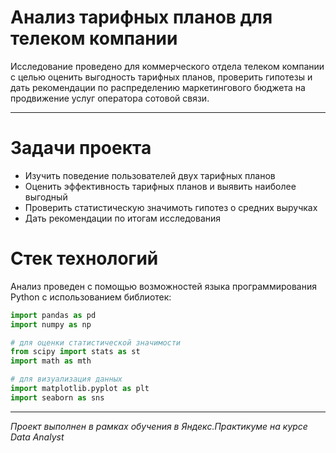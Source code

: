 # Анализ тарифных планов для телеком компании
Исследование проведено для коммерческого отдела телеком компании с целью оценить выгодность тарифных планов, проверить гипотезы и дать рекомендации по распределению маркетингового бюджета на продвижение услуг оператора сотовой связи.
___
# Задачи проекта
* Изучить поведение пользователей двух тарифных планов  
* Оценить эффективность  тарифных планов и выявить наиболее выгодный  
* Проверить статистическую значимоть гипотез о средних выручках  
* Дать рекомендации по итогам исследования  

# Стек технологий
Анализ проведен с помощью возможностей языка программирования Python с использованием библиотек:
```python
import pandas as pd   
import numpy as np 

# для оценки статистической значимости 
from scipy import stats as st  
import math as mth  

# для визуализация данных
import matplotlib.pyplot as plt  
import seaborn as sns
```
____

*Проект выполнен в рамках обучения в Яндекс.Практикуме на курсе Data Analyst*